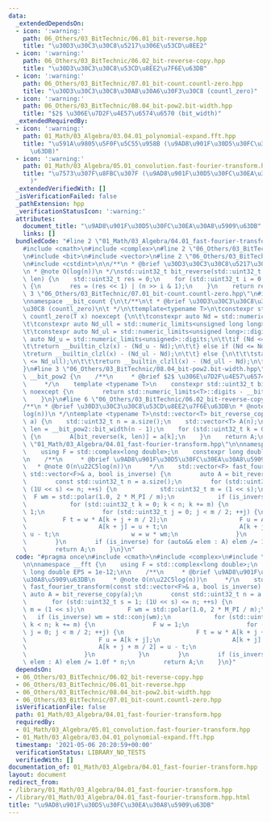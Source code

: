 ```yaml
---
data:
  _extendedDependsOn:
  - icon: ':warning:'
    path: 06_Others/03_BitTechnic/06.01_bit-reverse.hpp
    title: "\u30D3\u30C3\u30C8\u5217\u306E\u53CD\u8EE2"
  - icon: ':warning:'
    path: 06_Others/03_BitTechnic/06.02_bit-reverse-copy.hpp
    title: "\u30D3\u30C3\u30C8\u53CD\u8EE2\u7F6E\u63DB"
  - icon: ':warning:'
    path: 06_Others/03_BitTechnic/07.01_bit-count.countl-zero.hpp
    title: "\u30D3\u30C3\u30C8\u30AB\u30A6\u30F3\u30C8 (countl_zero)"
  - icon: ':warning:'
    path: 06_Others/03_BitTechnic/08.04_bit-pow2.bit-width.hpp
    title: "$2$ \u306E\u7D2F\u4E57\u6574\u6570 (bit_width)"
  _extendedRequiredBy:
  - icon: ':warning:'
    path: 01_Math/03_Algebra/03.04.01_polynomial-expand.fft.hpp
    title: "\u591A\u9805\u5F0F\u5C55\u958B (\u9AD8\u901F\u30D5\u30FC\u30EA\u30A8\u5909\
      \u63DB)"
  - icon: ':warning:'
    path: 01_Math/03_Algebra/05.01_convolution.fast-fourier-transform.hpp
    title: "\u7573\u307F\u8FBC\u307F (\u9AD8\u901F\u30D5\u30FC\u30EA\u30A8\u5909\u63DB\
      )"
  _extendedVerifiedWith: []
  _isVerificationFailed: false
  _pathExtension: hpp
  _verificationStatusIcon: ':warning:'
  attributes:
    document_title: "\u9AD8\u901F\u30D5\u30FC\u30EA\u30A8\u5909\u63DB"
    links: []
  bundledCode: "#line 2 \"01_Math/03_Algebra/04.01_fast-fourier-transform.hpp\"\n\
    #include <cmath>\n#include <complex>\n#line 2 \"06_Others/03_BitTechnic/06.02_bit-reverse-copy.hpp\"\
    \n#include <bit>\n#include <vector>\n#line 2 \"06_Others/03_BitTechnic/06.01_bit-reverse.hpp\"\
    \n#include <cstdint>\n\n/**\n * @brief \u30D3\u30C3\u30C8\u5217\u306E\u53CD\u8EE2\
    \n * @note O(log(n))\n */\nstd::uint32_t bit_reverse(std::uint32_t n, std::uint32_t\
    \ len) {\n    std::uint32_t res = 0;\n    for (std::uint32_t i = 0; i < len; ++i)\
    \ {\n        res = (res << 1) | (n >> i & 1);\n    }\n    return res;\n}\n#line\
    \ 3 \"06_Others/03_BitTechnic/07.01_bit-count.countl-zero.hpp\"\n#include <limits>\n\
    \nnamespace __bit_count {\n\t/**\n\t * @brief \u30D3\u30C3\u30C8\u30AB\u30A6\u30F3\
    \u30C8 (countl_zero)\n\t */\n\ttemplate<typename T>\n\tconstexpr std::uint32_t\
    \ countl_zero(T x) noexcept {\n\t\tconstexpr auto Nd = std::numeric_limits<T>::digits;\n\
    \t\tconstexpr auto Nd_ull = std::numeric_limits<unsigned long long>::digits;\n\
    \t\tconstexpr auto Nd_ul = std::numeric_limits<unsigned long>::digits;\n\t\tconstexpr\
    \ auto Nd_u = std::numeric_limits<unsigned>::digits;\n\t\tif (Nd <= Nd_u) {\n\t\
    \t\treturn __builtin_clz(x) - (Nd_u - Nd);\n\t\t} else if (Nd <= Nd_ul) {\n\t\t\
    \treturn __builtin_clzl(x) - (Nd_ul - Nd);\n\t\t} else {\n\t\t\tstatic_assert(Nd\
    \ <= Nd_ull);\n\t\t\treturn __builtin_clzll(x) - (Nd_ull - Nd);\n\t\t}\n\t}\n\
    }\n#line 3 \"06_Others/03_BitTechnic/08.04_bit-pow2.bit-width.hpp\"\n\nnamespace\
    \ __bit_pow2 {\n    /**\n     * @brief $2$ \u306E\u7D2F\u4E57\u6574\u6570 (bit_width)\n\
    \     */\n    template <typename T>\n    constexpr std::uint32_t bit_width(T x)\
    \ noexcept {\n        return std::numeric_limits<T>::digits - __bit_count::countl_zero(x);\n\
    \    }\n}\n#line 6 \"06_Others/03_BitTechnic/06.02_bit-reverse-copy.hpp\"\n\n\
    /**\n * @brief \u30D3\u30C3\u30C8\u53CD\u8EE2\u7F6E\u63DB\n * @note O(n\u22C5\
    log(n))\n */\ntemplate <typename T>\nstd::vector<T> bit_reverse_copy(std::vector<T>\
    \ a) {\n    std::uint32_t n = a.size();\n    std::vector<T> A(n);\n    std::uint32_t\
    \ len = __bit_pow2::bit_width(n - 1);\n    for (std::uint32_t k = 0; k < n; ++k)\
    \ {\n        A[bit_reverse(k, len)] = a[k];\n    }\n    return A;\n}\n#line 5\
    \ \"01_Math/03_Algebra/04.01_fast-fourier-transform.hpp\"\n\nnamespace __fft {\n\
    \    using F = std::complex<long double>;\n    constexpr long double EPS = 1e-12;\n\
    \n    /**\n     * @brief \u9AD8\u901F\u30D5\u30FC\u30EA\u30A8\u5909\u63DB\n  \
    \   * @note O(n\u22C5log(n))\n     */\n    std::vector<F> fast_fourier_transform(const\
    \ std::vector<F>& a, bool is_inverse) {\n        auto A = bit_reverse_copy(a);\n\
    \        const std::uint32_t n = a.size();\n        for (std::uint32_t s = 1;\
    \ (1U << s) <= n; ++s) {\n            std::uint32_t m = (1 << s);\n          \
    \  F wm = std::polar(1.0, 2 * M_PI / m);\n            if (is_inverse) wm = std::conj(wm);\n\
    \            for (std::uint32_t k = 0; k < n; k += m) {\n                F w =\
    \ 1;\n                for (std::uint32_t j = 0; j < m / 2; ++j) {\n          \
    \          F t = w * A[k + j + m / 2];\n                    F u = A[k + j];\n\
    \                    A[k + j] = u + t;\n                    A[k + j + m / 2] =\
    \ u - t;\n                    w = w * wm;\n                }\n            }\n\
    \        }\n        if (is_inverse) for (auto&& elem : A) elem /= 1.0f * n;\n\
    \        return A;\n    }\n}\n"
  code: "#pragma once\n#include <cmath>\n#include <complex>\n#include \"../../06_Others/03_BitTechnic/06.02_bit-reverse-copy.hpp\"\
    \n\nnamespace __fft {\n    using F = std::complex<long double>;\n    constexpr\
    \ long double EPS = 1e-12;\n\n    /**\n     * @brief \u9AD8\u901F\u30D5\u30FC\u30EA\
    \u30A8\u5909\u63DB\n     * @note O(n\u22C5log(n))\n     */\n    std::vector<F>\
    \ fast_fourier_transform(const std::vector<F>& a, bool is_inverse) {\n       \
    \ auto A = bit_reverse_copy(a);\n        const std::uint32_t n = a.size();\n \
    \       for (std::uint32_t s = 1; (1U << s) <= n; ++s) {\n            std::uint32_t\
    \ m = (1 << s);\n            F wm = std::polar(1.0, 2 * M_PI / m);\n         \
    \   if (is_inverse) wm = std::conj(wm);\n            for (std::uint32_t k = 0;\
    \ k < n; k += m) {\n                F w = 1;\n                for (std::uint32_t\
    \ j = 0; j < m / 2; ++j) {\n                    F t = w * A[k + j + m / 2];\n\
    \                    F u = A[k + j];\n                    A[k + j] = u + t;\n\
    \                    A[k + j + m / 2] = u - t;\n                    w = w * wm;\n\
    \                }\n            }\n        }\n        if (is_inverse) for (auto&&\
    \ elem : A) elem /= 1.0f * n;\n        return A;\n    }\n}"
  dependsOn:
  - 06_Others/03_BitTechnic/06.02_bit-reverse-copy.hpp
  - 06_Others/03_BitTechnic/06.01_bit-reverse.hpp
  - 06_Others/03_BitTechnic/08.04_bit-pow2.bit-width.hpp
  - 06_Others/03_BitTechnic/07.01_bit-count.countl-zero.hpp
  isVerificationFile: false
  path: 01_Math/03_Algebra/04.01_fast-fourier-transform.hpp
  requiredBy:
  - 01_Math/03_Algebra/05.01_convolution.fast-fourier-transform.hpp
  - 01_Math/03_Algebra/03.04.01_polynomial-expand.fft.hpp
  timestamp: '2021-05-06 20:20:59+00:00'
  verificationStatus: LIBRARY_NO_TESTS
  verifiedWith: []
documentation_of: 01_Math/03_Algebra/04.01_fast-fourier-transform.hpp
layout: document
redirect_from:
- /library/01_Math/03_Algebra/04.01_fast-fourier-transform.hpp
- /library/01_Math/03_Algebra/04.01_fast-fourier-transform.hpp.html
title: "\u9AD8\u901F\u30D5\u30FC\u30EA\u30A8\u5909\u63DB"
---
```

